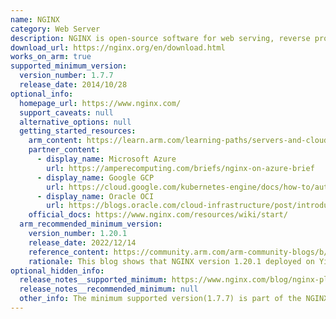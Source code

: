 ```yaml
---
name: NGINX
category: Web Server
description: NGINX is open-source software for web serving, reverse proxying, caching, load balancing, media streaming etc.
download_url: https://nginx.org/en/download.html
works_on_arm: true
supported_minimum_version:
  version_number: 1.7.7
  release_date: 2014/10/28
optional_info:
  homepage_url: https://www.nginx.com/
  support_caveats: null
  alternative_options: null
  getting_started_resources:
    arm_content: https://learn.arm.com/learning-paths/servers-and-cloud-computing/nginx/
    partner_content:
      - display_name: Microsoft Azure
        url: https://amperecomputing.com/briefs/nginx-on-azure-brief
      - display_name: Google GCP
        url: https://cloud.google.com/kubernetes-engine/docs/how-to/autopilot-arm-workloads
      - display_name: Oracle OCI
        url: https://blogs.oracle.com/cloud-infrastructure/post/introducing-oci-ampere-a2-arm-cloud-compute
    official_docs: https://www.nginx.com/resources/wiki/start/
  arm_recommended_minimum_version:
    version_number: 1.20.1
    release_date: 2022/12/14
    reference_content: https://community.arm.com/arm-community-blogs/b/servers-and-cloud-computing-blog/posts/improve-nginx-performance-up-to-32-by-deploying-on-alibaba-cloud-yitian-710-instances
    rationale: This blog shows that NGINX version 1.20.1 deployed on Yitian 710 based ECS provides up to 32% more throughput in compared to the equivalent x86 based ECS instances.
optional_hidden_info:
  release_notes__supported_minimum: https://www.nginx.com/blog/nginx-plus-r5-released/
  release_notes__recommended_minimum: null
  other_info: The minimum supported version(1.7.7) is part of the NGINX Plus Release 5(R5).
---
```

